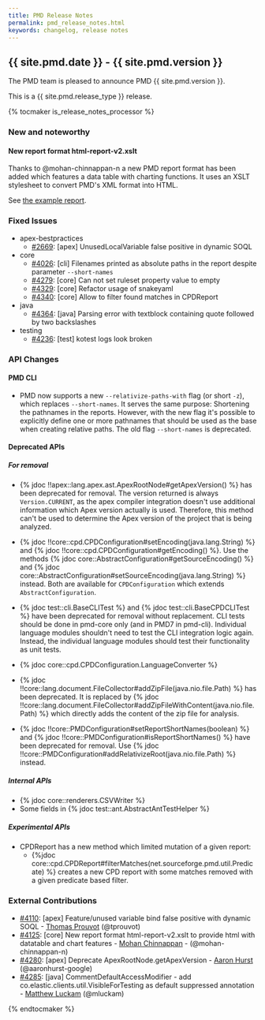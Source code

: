 ```yaml
---
title: PMD Release Notes
permalink: pmd_release_notes.html
keywords: changelog, release notes
---
```


<!-- NOTE: THESE RELEASE NOTES ARE THOSE FROM MASTER -->
<!-- They were copied to avoid merge conflicts when merging back master -->
<!-- the 7_0_0_release_notes.md is the page to be used when adding new 7.0.0 changes -->


## {{ site.pmd.date }} - {{ site.pmd.version }}

The PMD team is pleased to announce PMD {{ site.pmd.version }}.

This is a {{ site.pmd.release_type }} release.

{% tocmaker is_release_notes_processor %}

### New and noteworthy

#### New report format html-report-v2.xslt

Thanks to @mohan-chinnappan-n a new PMD report format has been added which features a data table
with charting functions. It uses an XSLT stylesheet to convert PMD's XML format into HTML.

See [the example report](report-examples/html-report-v2.html).

### Fixed Issues
* apex-bestpractices
  * [#2669](https://github.com/pmd/pmd/issues/2669): \[apex] UnusedLocalVariable false positive in dynamic SOQL
* core
  * [#4026](https://github.com/pmd/pmd/issues/4026): \[cli] Filenames printed as absolute paths in the report despite parameter `--short-names`
  * [#4279](https://github.com/pmd/pmd/issues/4279): \[core] Can not set ruleset property value to empty
  * [#4329](https://github.com/pmd/pmd/pull/4329): \[core] Refactor usage of snakeyaml
  * [#4340](https://github.com/pmd/pmd/issues/4340): \[core] Allow to filter found matches in CPDReport
* java
  * [#4364](https://github.com/pmd/pmd/issues/4364): \[java] Parsing error with textblock containing quote followed by two backslashes
* testing
  * [#4236](https://github.com/pmd/pmd/issues/4236): \[test] kotest logs look broken

### API Changes

#### PMD CLI

* PMD now supports a new `--relativize-paths-with` flag (or short `-z`), which replaces `--short-names`.
  It serves the same purpose: Shortening the pathnames in the reports. However, with the new flag it's possible
  to explicitly define one or more pathnames that should be used as the base when creating relative paths.
  The old flag `--short-names` is deprecated.

#### Deprecated APIs

##### For removal

* {% jdoc !!apex::lang.apex.ast.ApexRootNode#getApexVersion() %} has been deprecated for removal. The version returned is
  always `Version.CURRENT`, as the apex compiler integration doesn't use additional information which Apex version
  actually is used. Therefore, this method can't be used to determine the Apex version of the project
  that is being analyzed.
* {% jdoc !!core::cpd.CPDConfiguration#setEncoding(java.lang.String) %} and
  {% jdoc !!core::cpd.CPDConfiguration#getEncoding() %}. Use the methods
  {% jdoc core::AbstractConfiguration#getSourceEncoding() %} and
  {% jdoc core::AbstractConfiguration#setSourceEncoding(java.lang.String) %} instead. Both are available
  for `CPDConfiguration` which extends `AbstractConfiguration`.
* {% jdoc test::cli.BaseCLITest %} and {% jdoc test::cli.BaseCPDCLITest %} have been deprecated for removal without
  replacement. CLI tests should be done in pmd-core only (and in PMD7 in pmd-cli). Individual language modules
  shouldn't need to test the CLI integration logic again. Instead, the individual language modules should test their
  functionality as unit tests.
* {% jdoc core::cpd.CPDConfiguration.LanguageConverter %}

* {% jdoc !!core::lang.document.FileCollector#addZipFile(java.nio.file.Path) %} has been deprecated. It is replaced
  by {% jdoc !!core::lang.document.FileCollector#addZipFileWithContent(java.nio.file.Path) %} which directly adds the
  content of the zip file for analysis.

* {% jdoc !!core::PMDConfiguration#setReportShortNames(boolean) %} and
  {% jdoc !!core::PMDConfiguration#isReportShortNames() %} have been deprecated for removal.
  Use {% jdoc !!core::PMDConfiguration#addRelativizeRoot(java.nio.file.Path) %} instead.

##### Internal APIs

* {% jdoc core::renderers.CSVWriter %}
* Some fields in {% jdoc test::ant.AbstractAntTestHelper %}

##### Experimental APIs

* CPDReport has a new method which limited mutation of a given report:
  * {%jdoc core::cpd.CPDReport#filterMatches(net.sourceforge.pmd.util.Predicate) %} creates a new CPD report
    with some matches removed with a given predicate based filter.

### External Contributions
* [#4110](https://github.com/pmd/pmd/pull/4110): \[apex] Feature/unused variable bind false positive with dynamic SOQL - [Thomas Prouvot](https://github.com/tprouvot) (@tprouvot)
* [#4125](https://github.com/pmd/pmd/pull/4125): \[core] New report format html-report-v2.xslt to provide html with datatable and chart features - [Mohan Chinnappan](https://github.com/mohan-chinnappan-n) - (@mohan-chinnappan-n)
* [#4280](https://github.com/pmd/pmd/pull/4280): \[apex] Deprecate ApexRootNode.getApexVersion - [Aaron Hurst](https://github.com/aaronhurst-google) (@aaronhurst-google)
* [#4285](https://github.com/pmd/pmd/pull/4285): \[java] CommentDefaultAccessModifier - add co.elastic.clients.util.VisibleForTesting as default suppressed annotation - [Matthew Luckam](https://github.com/mluckam) (@mluckam)

{% endtocmaker %}


